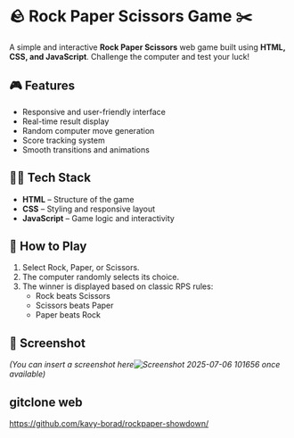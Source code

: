 # 🪨 Rock Paper Scissors Game ✂️

A simple and interactive **Rock Paper Scissors** web game built using **HTML, CSS, and JavaScript**. Challenge the computer and test your luck!

## 🎮 Features

- Responsive and user-friendly interface
- Real-time result display
- Random computer move generation
- Score tracking system
- Smooth transitions and animations

## 🧑‍💻 Tech Stack

- **HTML** – Structure of the game
- **CSS** – Styling and responsive layout
- **JavaScript** – Game logic and interactivity

## 🚀 How to Play

1. Select Rock, Paper, or Scissors.
2. The computer randomly selects its choice.
3. The winner is displayed based on classic RPS rules:
   - Rock beats Scissors
   - Scissors beats Paper
   - Paper beats Rock

## 📸 Screenshot

*(You can insert a screenshot here![Screenshot 2025-07-06 101656](https://github.com/user-attachments/assets/c57149b6-cf6c-4bd7-b7e9-1175a8dffd8c)
 once available)*

## gitclone web
https://github.com/kavy-borad/rockpaper-showdown/

